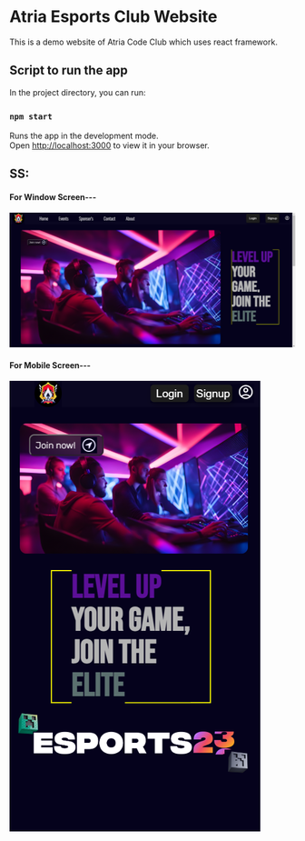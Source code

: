 # Atria Esports Club Website

This is a demo website of Atria Code Club which uses react framework.

## Script to run the app

In the project directory, you can run:

### `npm start`

Runs the app in the development mode.\
Open [http://localhost:3000](http://localhost:3000) to view it in your browser.

## SS:

#### For Window Screen---

![Alt text describing the image](./web-pics//home-pg.png)


#### For Mobile Screen---

![Alt text describing the image](./web-pics/home-pg-mobile-view.png)

